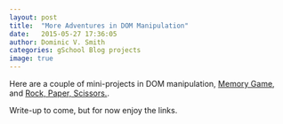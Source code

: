 ```yaml
---
layout: post
title:  "More Adventures in DOM Manipulation"
date:   2015-05-27 17:36:05
author: Dominic V. Smith
categories: gSchool Blog projects
image: true
---
```


Here are a couple of mini-projects in DOM manipulation, [Memory Game](http://415domsmith.github.io/memoryGame/), and [Rock, Paper, Scissors.](http://415domsmith.github.io/rockPaperScissors/).

Write-up to come, but for now enjoy the links.




